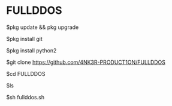 # FULLDDOS

$pkg update && pkg upgrade

$pkg install git

$pkg install python2

$git clone https://github.com/4NK3R-PRODUCT1ON/FULLDDOS

$cd FULLDDOS

$ls

$sh fullddos.sh
